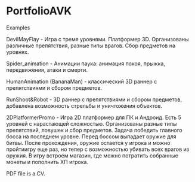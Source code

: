 # PortfolioAVK
Examples

DevilMayFlay - Игра с тремя уровнями. Платформер 3D. Организованы различные препятствия, разные типы врагов. Сбор предметов на уровнях.

Spider_animation - Анимации паука: анимация покоя, прыжка, передвижения, атаки и смерти.

HumanAnimation (BananaMan) - классический 3D раннер с препятствиями и сбором предметов.

RunShoot&Robot - 3D раннер с препятствиями и сбором предметов, добавлена возможность стрельбы и уничтожения объектов.

2DPlatformerPromo - Игра 2D платформер для ПК и Андроид. Есть 5 уровней с нарастающей сложностью. Организованы разные типы препятствий, 
ловушек и сбор предметов. Задача победить главного босса на последнем уровне. Перед боссом выпадает оружие для битвы. 
После прохождения, оружие остается у игрока и можно пройтиигру еще раз, но тепер с возможностью убивать всех врагов из оружия.
В игру встроем магазин, где можно потратить собранные монеты и пополнить ХП игрока.


PDF file is a CV.
